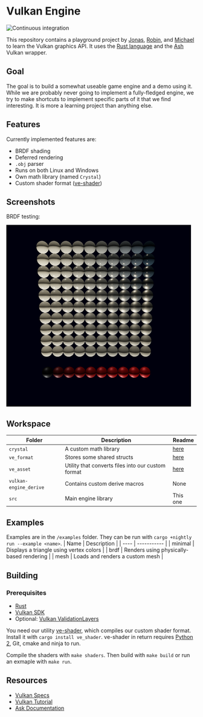 # Vulkan Engine

![Continuous integration](https://github.com/michidk/vulkan-renderer/workflows/Continuous%20Integration/badge.svg)

This repository contains a playground project by [Jonas](https://github.com/Shemnei), [Robin](https://github.com/Rob2309), and [Michael](https://github.com/michidk) to learn the Vulkan graphics API. It uses the [Rust language](https://www.rust-lang.org/) and the [Ash](https://github.com/MaikKlein/ash) Vulkan wrapper.

## Goal

The goal is to build a somewhat useable game engine and a demo using it. While we are probably never going to implement a fully-fledged engine, we try to make shortcuts to implement specific parts of it that we find interesting. It is more a learning project than anything else.

## Features

Currently implemented features are:
- BRDF shading
- Deferred rendering
- `.obj` parser
- Runs on both Linux and Windows
- Own math library (named `Crystal`)
- Custom shader format ([ve-shader](https://github.com/michidk/ve-shader))

## Screenshots

BRDF testing:

![brdf testing](./.github/images/examples/brdf.png)

## Workspace

| Folder | Description | Readme |
| ---- | ----------- | - |
| `crystal` | A custom math library | [here](./crystal/README.md) |
| `ve_format` | Stores some shared structs | [here](./ve_format/README.md) |
| `ve_asset` | Utility that converts files into our custom format | [here](./ve_asset/README.md) |
| `vulkan-engine_derive` | Contains custom derive macros | None |
| `src` | Main engine library | This one |


## Examples

Examples are in the `/examples` folder. They can be run with `cargo +nightly run --example <name>`.
| Name | Description |
| ---- | ----------- |
| minimal | Displays a triangle using vertex colors |
| brdf | Renders using physically-based rendering |
| mesh | Loads and renders a custom mesh |

## Building

### Prerequisites

- [Rust](https://www.rust-lang.org/)
- [Vulkan SDK](https://www.lunarg.com/vulkan-sdk/)
- Optional: [Vulkan ValidationLayers](https://github.com/KhronosGroup/Vulkan-ValidationLayers)

You need our utility [ve-shader](https://github.com/michidk/ve-shader), which compiles our custom shader format. Install it with `cargo install ve_shader`. ve-shader in return requires [Python 2](https://www.python.org/), Git, cmake and ninja to run.

Compile the shaders with `make shaders`. Then build with `make build` or run an exmaple with `make run`.

## Resources

- [Vulkan Specs](https://www.khronos.org/registry/vulkan/specs/1.0/html/)
- [Vulkan Tutorial](https://vulkan-tutorial.com/Introduction)
- [Ask Documentation](https://docs.rs/ash/0.31.0/ash/)
